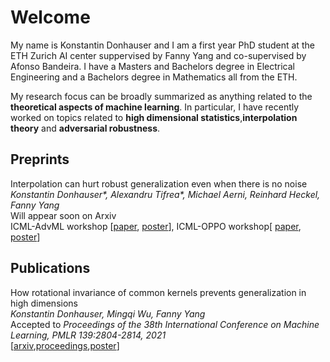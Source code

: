 # Welcome
My name is Konstantin Donhauser and I am a first year PhD student at the ETH Zurich AI center suppervised by Fanny Yang and co-supervised by Afonso Bandeira. 
I have a Masters and Bachelors degree in Electrical Engineering and a Bachelors degree in Mathematics all from the ETH.<br/>

My research focus can be broadly summarized as anything related to the **theoretical aspects of machine learning**. In particular, I have recently worked on topics related to **high dimensional statistics**,**interpolation theory** and **adversarial robustness**. 

## Preprints
Interpolation can hurt robust generalization even when there is no noise
*Konstantin Donhauser\*, Alexandru Tifrea\*, Michael Aerni, Reinhard Heckel, Fanny Yang*\
Will appear soon on Arxiv\
ICML-AdvML workshop [[paper](https://openreview.net/forum?id=ujQKWaxFkrL), [poster](https://donhauserk.github.io/advmlposter.pdf)], ICML-OPPO workshop[ [paper](https://donhauserk.github.io/OPPO_camera_ready.pdf), [poster](https://donhauserk.github.io/Oppo_linreg_poster.pdf)]



## Publications
How rotational invariance of common kernels prevents generalization in high dimensions\
*Konstantin Donhauser, Mingqi Wu, Fanny Yang*\
Accepted to *Proceedings of the 38th International Conference on Machine Learning, PMLR 139:2804-2814, 2021*\
[[arxiv](https://arxiv.org/abs/2104.04244),[proceedings](http://proceedings.mlr.press/v139/donhauser21a.html),[poster](https://donhauserk.github.io/Kernel_paper_21_poster.pdf)]
